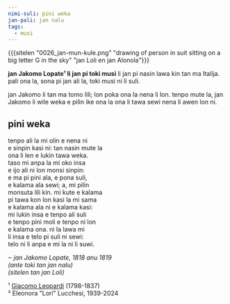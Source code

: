 ```yaml
---
nimi-suli: pini weka
jan-pali: jan nalu
tags:
  - musi
---
```


{{{sitelen "0026_jan-mun-kule.png" "drawing of person in suit sitting on a big letter G in the sky" "jan Loli en jan Alonola"}}}

**jan Jakomo Lopate¹ li jan pi toki musi** li jan pi nasin lawa kin tan ma Italija. pali ona la, sona pi jan ali la, toki musi ni li suli.

jan Jakomo li tan ma tomo lili; lon poka ona la nena li lon. tenpo mute la, jan Jakomo li wile weka e pilin ike ona la ona li tawa sewi nena li awen lon ni.

## pini weka

tenpo ali la mi olin e nena ni  
e sinpin kasi ni: tan nasin mute la  
ona li len e lukin tawa weka.  
taso mi anpa la mi oko insa  
e ijo ali ni lon monsi sinpin:  
e ma pi pini ala, e pona suli,  
e kalama ala sewi; a, mi pilin  
monsuta lili kin. mi kute e kalama  
pi tawa kon lon kasi la mi sama  
e kalama ala ni e kalama kasi:  
mi lukin insa e tenpo ali suli  
e tenpo pini moli e tenpo ni lon  
e kalama ona. ni la lawa mi  
li insa e telo pi suli ni sewi:  
telo ni li anpa e mi la ni li suwi.

_‒ jan Jakomo Lopate, 1818 anu 1819_  
_(ante toki tan jan nalu)_  
_(sitelen tan jan Loli)_

¹ [Giacomo Leopardi](https://en.wikipedia.org/wiki/Giacomo_Leopardi) (1798-1837)  
² Eleonora "Lori" Lucchesi, 1939-2024
